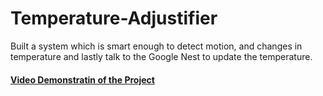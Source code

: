# Temperature-Adjustifier
Built a system which is smart enough to detect motion, and changes in temperature and lastly talk to the Google Nest to update the temperature. 




#### [Video Demonstratin of the Project](https://www.youtube.com/watch?v=9yAFCZDqVdw "Named link title")

